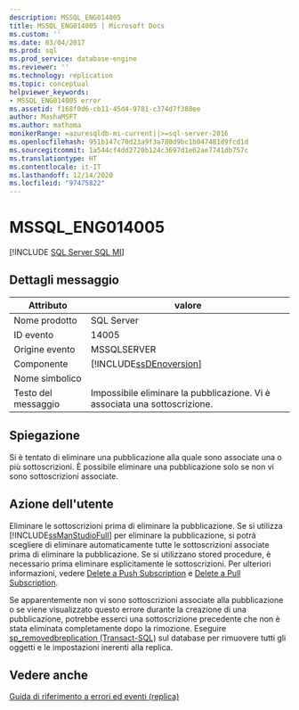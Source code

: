 ```yaml
---
description: MSSQL_ENG014005
title: MSSQL_ENG014005 | Microsoft Docs
ms.custom: ''
ms.date: 03/04/2017
ms.prod: sql
ms.prod_service: database-engine
ms.reviewer: ''
ms.technology: replication
ms.topic: conceptual
helpviewer_keywords:
- MSSQL_ENG014005 error
ms.assetid: f168f0d6-cb11-45d4-9781-c374d7f388ee
author: MashaMSFT
ms.author: mathoma
monikerRange: =azuresqldb-mi-current||>=sql-server-2016
ms.openlocfilehash: 951b147c70d23a9f3a780d9bc1b047481d9fcd1d
ms.sourcegitcommit: 1a544cf4dd2720b124c3697d1e62ae7741db757c
ms.translationtype: HT
ms.contentlocale: it-IT
ms.lasthandoff: 12/14/2020
ms.locfileid: "97475822"
---
```

# <a name="mssql_eng014005"></a>MSSQL_ENG014005
[!INCLUDE [SQL Server SQL MI](../../includes/applies-to-version/sql-asdbmi.md)]
    
## <a name="message-details"></a>Dettagli messaggio  
  
|Attributo|valore|  
|-|-|  
|Nome prodotto|SQL Server|  
|ID evento|14005|  
|Origine evento|MSSQLSERVER|  
|Componente|[!INCLUDE[ssDEnoversion](../../includes/ssdenoversion-md.md)]|  
|Nome simbolico||  
|Testo del messaggio|Impossibile eliminare la pubblicazione. Vi è associata una sottoscrizione.|  
  
## <a name="explanation"></a>Spiegazione  
 Si è tentato di eliminare una pubblicazione alla quale sono associate una o più sottoscrizioni. È possibile eliminare una pubblicazione solo se non vi sono sottoscrizioni associate.  
  
## <a name="user-action"></a>Azione dell'utente  
 Eliminare le sottoscrizioni prima di eliminare la pubblicazione. Se si utilizza [!INCLUDE[ssManStudioFull](../../includes/ssmanstudiofull-md.md)] per eliminare la pubblicazione, si potrà scegliere di eliminare automaticamente tutte le sottoscrizioni associate prima di eliminare la pubblicazione. Se si utilizzano stored procedure, è necessario prima eliminare esplicitamente le sottoscrizioni. Per ulteriori informazioni, vedere [Delete a Push Subscription](../../relational-databases/replication/delete-a-push-subscription.md) e [Delete a Pull Subscription](../../relational-databases/replication/delete-a-pull-subscription.md).  
  
 Se apparentemente non vi sono sottoscrizioni associate alla pubblicazione o se viene visualizzato questo errore durante la creazione di una pubblicazione, potrebbe esserci una sottoscrizione precedente che non è stata eliminata completamente dopo la rimozione. Eseguire [sp_removedbreplication &#40;Transact-SQL&#41;](../../relational-databases/system-stored-procedures/sp-removedbreplication-transact-sql.md) sul database per rimuovere tutti gli oggetti e le impostazioni inerenti alla replica.  
  
## <a name="see-also"></a>Vedere anche  
 [Guida di riferimento a errori ed eventi &#40;replica&#41;](../../relational-databases/replication/errors-and-events-reference-replication.md)  
  
  
